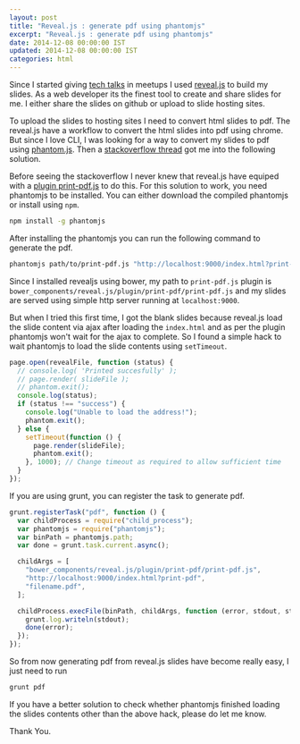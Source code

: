 ```yaml
---
layout: post
title: "Reveal.js : generate pdf using phantomjs"
excerpt: "Reveal.js : generate pdf using phantomjs"
date: 2014-12-08 00:00:00 IST
updated: 2014-12-08 00:00:00 IST
categories: html
---
```


Since I started giving [tech talks](/talks.html) in meetups I used [reveal.js](https://github.com/hakimel/reveal.js/) to build my slides. As a web developer its the finest tool to create and share slides for me. I either share the slides on github or upload to slide hosting sites.

To upload the slides to hosting sites I need to convert html slides to pdf. The reveal.js have a workflow to convert the html slides into pdf using chrome. But since I love CLI, I was looking for a way to convert my slides to pdf using [phantom.js](https://github.com/ariya/phantomjs/). Then a [stackoverflow thread](http://stackoverflow.com/questions/25027156/reveal-js-build-pdfs-dynamically-with-grunt-lib-phantomjs) got me into the following solution.

Before seeing the stackoverflow I never knew that reveal.js have equiped with a [plugin print-pdf.js](https://github.com/hakimel/reveal.js/blob/master/plugin/print-pdf/print-pdf.js) to do this. For this solution to work, you need phantomjs to be installed. You can either download the compiled phantomjs or install using `npm`.

```sh
npm install -g phantomjs
```

After installing the phantomjs you can run the following command to generate the pdf.

```sh
phantomjs path/to/print-pdf.js "http://localhost:9000/index.html?print-pdf" file-name.pdf
```

Since I installed revealjs using bower, my path to `print-pdf.js` plugin is `bower_components/reveal.js/plugin/print-pdf/print-pdf.js` and my slides are served using simple http server running at `localhost:9000`.

But when I tried this first time, I got the blank slides because reveal.js load the slide content via ajax after loading the `index.html` and as per the plugin phantomjs won't wait for the ajax to complete. So I found a simple hack to wait phantomjs to load the slide contents using `setTimeout`.

```js
page.open(revealFile, function (status) {
  // console.log( 'Printed succesfully' );
  // page.render( slideFile );
  // phantom.exit();
  console.log(status);
  if (status !== "success") {
    console.log("Unable to load the address!");
    phantom.exit();
  } else {
    setTimeout(function () {
      page.render(slideFile);
      phantom.exit();
    }, 1000); // Change timeout as required to allow sufficient time
  }
});
```

If you are using grunt, you can register the task to generate pdf.

```js
grunt.registerTask("pdf", function () {
  var childProcess = require("child_process");
  var phantomjs = require("phantomjs");
  var binPath = phantomjs.path;
  var done = grunt.task.current.async();

  childArgs = [
    "bower_components/reveal.js/plugin/print-pdf/print-pdf.js",
    "http://localhost:9000/index.html?print-pdf",
    "filename.pdf",
  ];

  childProcess.execFile(binPath, childArgs, function (error, stdout, stderr) {
    grunt.log.writeln(stdout);
    done(error);
  });
});
```

So from now generating pdf from reveal.js slides have become really easy, I just need to run

```sh
grunt pdf
```

If you have a better solution to check whether phantomjs finished loading the slides contents other than the above hack, please do let me know.

Thank You.
